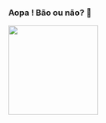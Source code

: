 ### Aopa ! Bão ou não? 🤠

<div>
  <a href="https://github.com/sidneycampos/sidneycampos">
  <img height="180em" src="https://github-readme-stats.vercel.app/api?username=sidneycampos&show_icons=true&theme=dracula&include_all_commits=true&count_private=true"/>

</div>

<!--
**SidneyCampos/SidneyCampos** is a ✨ _special_ ✨ repository because its `README.md` (this file) appears on your GitHub profile.

Here are some ideas to get you started:

- 🔭 I’m currently working on ...
- 🌱 I’m currently learning ...
- 👯 I’m looking to collaborate on ...
- 🤔 I’m looking for help with ...
- 💬 Ask me about ...
- 📫 How to reach me: ...
- 😄 Pronouns: ...
- ⚡ Fun fact: ...
-->
